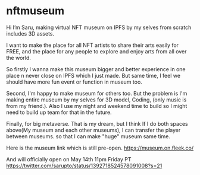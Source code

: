# nftmuseum

Hi I’m Saru, making virtual NFT museum on IPFS by my selves from scratch includes 3D assets.

I want to make the place for all NFT artists to share their arts easily for FREE, and the place for any people to explore and enjoy arts from all over the world.

So firstly I wanna make this museum bigger and better experience in one place n never close on IPFS which I just made. But same time, I feel we should have more fun event or function in museum too. 

Second, I'm happy to make museum for others too. But the problem is I'm making entire museum by my selves for 3D model, Coding, (only music is from my friend.). Also I use my night and weekend time to build so I might need to build up team for that in the future.

Finally, for big metaverse. That is my dream, but I think If I do both spaces above(My museum and each other museums), I can transfer the player between museums. so that I can make "huge" museum same time.

Here is the museum link which is still pre-open.
https://museum.on.fleek.co/

And will officially open on May 14th 11pm Friday PT
https://twitter.com/sarupto/status/1392718524578091008?s=21
